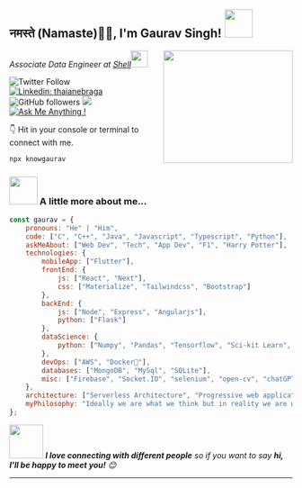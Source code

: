 <h2>नमस्ते (Namaste)🙏🏻, I'm Gaurav Singh! <img src="https://media.giphy.com/media/v1.Y2lkPTc5MGI3NjExOGlhNXM4NTc3ZjNvcXl4cHp5amVrNXl1dHFvc2k3ZXFoMmx6Mmh5MSZlcD12MV9pbnRlcm5hbF9naWZfYnlfaWQmY3Q9cw/xUPGcxu9qCIkyCl2z6/giphy.gif" width="50" height="50"></h2>
<img align='right' src="https://media.giphy.com/media/M9gbBd9nbDrOTu1Mqx/giphy.gif" width="230" height="200">
<p><em>Associate Data Engineer at <a href="http://www.shell.com">Shell</a><img src="https://media.giphy.com/media/WUlplcMpOCEmTGBtBW/giphy.gif" width="30"> 
</em></p>


![Twitter Follow](https://img.shields.io/twitter/follow/knowgaurav01?label=Follow)
[![Linkedin: thaianebraga](https://img.shields.io/badge/-Gaurav-blue?style=flat-square&logo=Linkedin&logoColor=white&link=https://linkedin.com/in/knowgaurav/)](https://linkedin.com/in/knowgaurav/)
![GitHub followers](https://img.shields.io/github/followers/knowgaurav?label=Follow&style=social)
![](https://komarev.com/ghpvc/?username=knowgaurav&color=blue)
[![Ask Me Anything !](https://img.shields.io/badge/Ask%20me-anything-1abc9c.svg)](https://gitHub.com/knowgaurav/ama)


👇 Hit in your console or terminal to connect with me.


```bash
npx knowgaurav
```


### <img src="https://media.giphy.com/media/VgCDAzcKvsR6OM0uWg/giphy.gif" width="50"> A little more about me...  

```javascript
const gaurav = {
    pronouns: "He" | "Him",
    code: ["C", "C++", "Java", "Javascript", "Typescript", "Python"],
    askMeAbout: ["Web Dev", "Tech", "App Dev", "F1", "Harry Potter"],
    technologies: {
        mobileApp: ["Flutter"],
        frontEnd: {
            js: ["React", "Next"],
            css: ["Materialize", "Tailwindcss", "Bootstrap"]
        },
        backEnd: {
            js: ["Node", "Express", "Angularjs"],
            python: ["Flask"]
        },
        dataScience: {
            python: ["Numpy", "Pandas", "Tensorflow", "Sci-kit Learn", "Matplotlib", "Seaborn"]
        },
        devOps: ["AWS", "Docker🐳"],
        databases: ["MongoDB", "MySql", "SQLite"],
        misc: ["Firebase", "Socket.IO", "selenium", "open-cv", "chatGPT"]
    },
    architecture: ["Serverless Architecture", "Progressive web applications", "Single page applications"],
    myPhilosophy: "Ideally we are what we think but in reality we are what we do."
};
```

<img src="https://media.giphy.com/media/LnQjpWaON8nhr21vNW/giphy.gif" width="60"> <em><b>I love connecting with different people</b> so if you want to say <b>hi, I'll be happy to meet you!</b> 😊</em>

---
